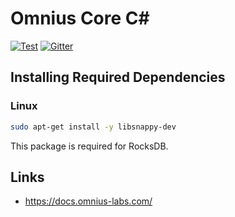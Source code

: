 # Omnius Core C#

[![Test](https://github.com/omnius-labs/core/actions/workflows/test.yml/badge.svg)](https://github.com/omnius-labs/core/actions/workflows/test.yml)
[![Gitter](https://badges.gitter.im/omnius-labs.svg)](https://gitter.im/omnius-labs/community)

## Installing Required Dependencies

### Linux

```sh
sudo apt-get install -y libsnappy-dev
```

This package is required for RocksDB.

## Links

- <https://docs.omnius-labs.com/>
